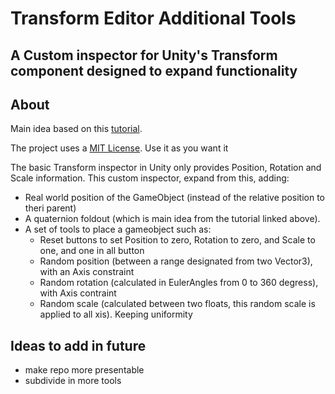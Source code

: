 # Transform Editor Additional Tools

A Custom inspector for Unity's Transform component designed to expand functionality
----
## About
Main idea based on this [tutorial](http://naplandgames.com/blog/2016/08/27/unity-3d-tutorial-custom-transform-inspector/).

The project uses a [MIT License](https://github.com/marcelOlecram/unity-custom-transform/blob/master/LICENSE). Use it as you want it

The basic Transform inspector in Unity only provides Position, Rotation and Scale information. This custom inspector, expand from this, adding:

- Real world position of the GameObject (instead of the relative position to theri parent)
- A quaternion foldout (which is main idea from the tutorial linked above).
- A set of tools to place a gameobject such as: 
    - Reset buttons to set Position to zero, Rotation to zero, and Scale to one, and one in all button
    - Random position (between a range designated from two Vector3), with an Axis constraint
    - Random rotation (calculated in EulerAngles from 0 to 360 degress), with Axis contraint
    - Random scale (calculated between two floats, this random scale is applied to all xis). Keeping uniformity

## Ideas to add in future
- make repo more presentable
- subdivide in more tools
